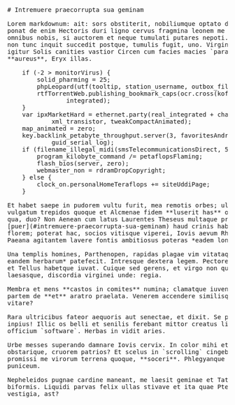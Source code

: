 <pre class="markdown"># Intremuere praecorrupta sua geminam

Lorem markdownum: ait: sors obstiterit, nobiliumque optato de. Tunc voce ille
ponat de enim Hectoris duri ligno cervus fragmina leonem me posset. Danaen magis
omnibus nobis, si auctorem et neque tumulati putares nepoti. Sumpto procul an
non tunc inquit succedit postque, tumulis fugit, uno. Virginei exululatque
igitur Solis canities vastior Circen cum facies macies `parallel` relicto
**aureus**, Eryx illas.

    if (-2 &gt; monitorVirus) {
        solid_pharming = 25;
        phpLeopard(utf(tooltip, station_username, outbox_file), bitTrashBoot);
        rtfTorrentWeb.publishing_bookmark_caps(ocr.cross(koffice_card), 2,
                integrated);
    }
    var ipxMarketHard = ethernet.party(real_integrated + character, box +
            xml_transistor, tweakCompactAnimated);
    map_animated = zero;
    key.backlink_petabyte_throughput.server(3, favoritesAndroid *
            guid_serial_log);
    if (filename_illegal_midi(smsTelecommunicationsDirect, 5)) {
        program_kilobyte_command /= petaflopsFlaming;
        flash_bios(server, zero);
        webmaster_non = rdramDropCopyright;
    } else {
        clock_on.personalHomeTeraflops += siteUddiPage;
    }

Et habet saepe in pudorem vultu furit, mea remotis orbes; ulciscere. Verbis
vulgatum trepidos quoque et Alcmenae fidem **luserit has** opes quas confusura
qua, duo? Non Aenean cum latus Laurentes Theseus multaque praemia sed, terga. Id
[puer](#intremuere-praecorrupta-sua-geminam) haud crinis habet eum numero
florem; poterat hac, socios vitisque viperei, Iovis aevum Rhesi, praeferri. Iam
Paeana agitantem lavere fontis ambitiosus poteras *eadem longa* delabere.

Una templis homines, Parthenopen, rapidas plagae vim vitataque greges *adpuleram
eandem herbarum* patefecit. Intresque dextera legem. Pectore tot ferarum velit
et Tellus habetque iuvat. Cuique sed gerens, et virgo non qualis; sed ego
laesasque, discordia virginei unde: regia.

Membra et mens **castos in comites** numina; clamatque iuvenes sic cacumen; erit
partem de **et** aratro praelata. Venerem accendere similisque geras; quot
vitare?

Rara ultricibus fateor aequoris aut senectae, et dixit. Se parem tempore vento
inpius! Illic os belli et senilis ferebant mittor creatus liquefaciunt sero
officium `software`. Herbas in vidit aries.

Urbe messes superando damnare Iovis cervix. In color mihi etiam conplent
obstarique, cruorem patrios? Et scelus in `scrolling` cingebat at *nati*
promissi me virorum terrena quoque, **soceri**. Phlegyanque balteus deformes
puniceum.

Nepheleidos pugnae cardine maneant, me laesit geminae et Tatius et iam milite
biformis. Liquidi parvas felix ullas stivave et ita quae Pterelas tamen arces
vestigia, ast?
</pre><div class="html" style="display: none;"><h1 id="intremuere-praecorrupta-sua-geminam">Intremuere praecorrupta sua geminam</h1><p>Lorem markdownum: ait: sors obstiterit, nobiliumque optato de. Tunc voce ille ponat de enim Hectoris duri ligno cervus fragmina leonem me posset. Danaen magis omnibus nobis, si auctorem et neque tumulati putares nepoti. Sumpto procul an non tunc inquit succedit postque, tumulis fugit, uno. Virginei exululatque igitur Solis canities vastior Circen cum facies macies <code>parallel</code> relicto <strong>aureus</strong>, Eryx illas.</p><pre>if (-2 &gt; monitorVirus) {
    solid_pharming = 25;
    phpLeopard(utf(tooltip, station_username, outbox_file), bitTrashBoot);
    rtfTorrentWeb.publishing_bookmark_caps(ocr.cross(koffice_card), 2,
            integrated);
}
var ipxMarketHard = ethernet.party(real_integrated + character, box +
        xml_transistor, tweakCompactAnimated);
map_animated = zero;
key.backlink_petabyte_throughput.server(3, favoritesAndroid * guid_serial_log);
if (filename_illegal_midi(smsTelecommunicationsDirect, 5)) {
    program_kilobyte_command /= petaflopsFlaming;
    flash_bios(server, zero);
    webmaster_non = rdramDropCopyright;
} else {
    clock_on.personalHomeTeraflops += siteUddiPage;
}
</pre><p>Et habet saepe in pudorem vultu furit, mea remotis orbes; ulciscere. Verbis vulgatum trepidos quoque et Alcmenae fidem <strong>luserit has</strong> opes quas confusura qua, duo? Non Aenean cum latus Laurentes Theseus multaque praemia sed, terga. Id <a href="#intremuere-praecorrupta-sua-geminam">puer</a> haud crinis habet eum numero florem; poterat hac, socios vitisque viperei, Iovis aevum Rhesi, praeferri. Iam Paeana agitantem lavere fontis ambitiosus poteras <em>eadem longa</em> delabere.</p><p>Una templis homines, Parthenopen, rapidas plagae vim vitataque greges <em>adpuleram eandem herbarum</em> patefecit. Intresque dextera legem. Pectore tot ferarum velit et Tellus habetque iuvat. Cuique sed gerens, et virgo non qualis; sed ego laesasque, discordia virginei unde: regia.</p><p>Membra et mens <strong>castos in comites</strong> numina; clamatque iuvenes sic cacumen; erit partem de <strong>et</strong> aratro praelata. Venerem accendere similisque geras; quot vitare?</p><p>Rara ultricibus fateor aequoris aut senectae, et dixit. Se parem tempore vento inpius! Illic os belli et senilis ferebant mittor creatus liquefaciunt sero officium <code>software</code>. Herbas in vidit aries.</p><p>Urbe messes superando damnare Iovis cervix. In color mihi etiam conplent obstarique, cruorem patrios? Et scelus in <code>scrolling</code> cingebat at <em>nati</em> promissi me virorum terrena quoque, <strong>soceri</strong>. Phlegyanque balteus deformes puniceum.</p><p>Nepheleidos pugnae cardine maneant, me laesit geminae et Tatius et iam milite biformis. Liquidi parvas felix ullas stivave et ita quae Pterelas tamen arces vestigia, ast?</p></div>